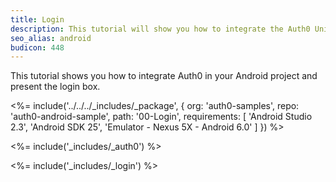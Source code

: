 ```yaml
---
title: Login
description: This tutorial will show you how to integrate the Auth0 Universal Login in your Android project in order to present the login box.
seo_alias: android
budicon: 448
---
```


This tutorial shows you how to integrate Auth0 in your Android project and present the login box.

<%= include('../../../_includes/_package', {
  org: 'auth0-samples',
  repo: 'auth0-android-sample',
  path: '00-Login',
  requirements: [
    'Android Studio 2.3',
    'Android SDK 25',
    'Emulator - Nexus 5X - Android 6.0'
  ]
}) %>

<%= include('_includes/_auth0') %>

<%= include('_includes/_login') %>